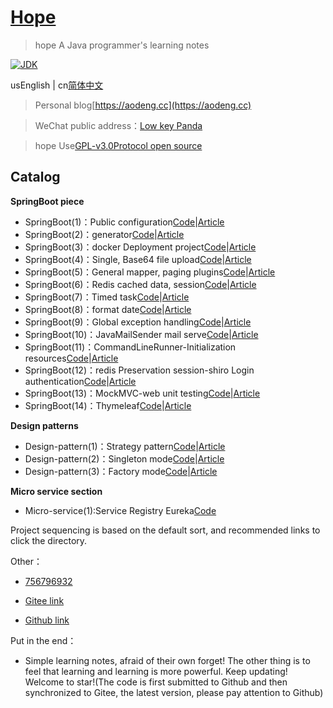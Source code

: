 <h1><a href="#">Hope</a></h1>

>hope A Java programmer's learning notes

[![JDK](https://img.shields.io/badge/JDK-1.8-yellow.svg)](#)

usEnglish | cn[简体中文](./README.md)

>Personal blog[https://aodeng.cc](https://aodeng.cc)

>WeChat public address：[Low key Panda](https://mp.weixin.qq.com/s/l5t8WSCG_-shiD4BPpLYiw) 

>hope Use[GPL-v3.0Protocol open source](https://github.com/java-aodeng/hope/blob/master/LICENSE)

## Catalog

**SpringBoot piece**

- SpringBoot(1)：Public configuration[Code](https://github.com/java-aodeng/hope/tree/master/springboot1-public-pom)|[Article](https://aodeng.cc/archives/springboot-yi)
- SpringBoot(2)：generator[Code](https://github.com/java-aodeng/hope/tree/master/springboot2-generator)|[Article](https://aodeng.cc/archives/springboot-er)
- SpringBoot(3)：docker Deployment project[Code](https://github.com/java-aodeng/hope/tree/master/springboot3-docker)|[Article](https://aodeng.cc/archives/springbootliu)
- SpringBoot(4)：Single, Base64 file upload[Code](https://github.com/java-aodeng/hope/tree/master/springboot4-file-upload)|[Article](https://aodeng.cc/archives/springbootqi)
- SpringBoot(5)：General mapper, paging plugins[Code](https://github.com/java-aodeng/hope/tree/master/springboot5-mapper-pagehelper)|[Article](https://aodeng.cc/archives/springbootba)
- SpringBoot(6)：Redis cached data, session[Code](https://github.com/java-aodeng/hope/tree/master/springboot6-redis-session)|[Article](https://aodeng.cc/archives/springbootjiu)
- SpringBoot(7)：Timed task[Code](https://github.com/java-aodeng/hope/tree/master/springboot7-timed-task)|[Article](https://aodeng.cc/archives/springbootshi)
- SpringBoot(8)：format date[Code](https://github.com/java-aodeng/hope/tree/master/springboot8-date-format)|[Article](https://aodeng.cc/archives/springbootshiyi)
- SpringBoot(9)：Global exception handling[Code](https://github.com/java-aodeng/hope/tree/master/springboot9-exception-manager)|[Article](https://aodeng.cc/archives/springbootshiers)
- SpringBoot(10)：JavaMailSender mail serve[Code](https://github.com/java-aodeng/hope/tree/master/springboot10-email)|[Article](https://aodeng.cc/archives/springbootshisans)
- SpringBoot(11)：CommandLineRunner-Initialization resources[Code](https://github.com/java-aodeng/hope/tree/master/springboot11-CommandLineRunner)|[Article](https://aodeng.cc/archives/springbootshi-si)
- SpringBoot(12)：redis Preservation session-shiro Login authentication[Code](https://github.com/java-aodeng/hope/tree/master/springboot12-shiro-redis)|[Article](https://aodeng.cc)
- SpringBoot(13)：MockMVC-web unit testing[Code](https://github.com/java-aodeng/hope/tree/master/springboot13-starter-test)|[Article](https://aodeng.cc/archives/springbootshi-wu)
- SpringBoot(14)：Thymeleaf[Code](https://github.com/java-aodeng/hope/tree/master/springboot14-thymeleaf)|[Article](https://aodeng.cc/archives/springbootshi-liu)

**Design patterns**

- Design-pattern(1)：Strategy pattern[Code](https://github.com/java-aodeng/hope/tree/master/design-pattern1-strategy)|[Article](https://aodeng.cc/archives/pattern-yi)
- Design-pattern(2)：Singleton mode[Code](https://github.com/java-aodeng/hope/tree/master/design-pattern2)|[Article](https://aodeng.cc/archives/dan-li-mo-shi)
- Design-pattern(3)：Factory mode[Code](https://github.com/java-aodeng/hope/tree/master/design-pattern3)|[Article](https://aodeng.cc/archives/jing-dian-she)

**Micro service section**

- Micro-service(1):Service Registry Eureka[Code](https://github.com/java-aodeng/hope/tree/master/micro-service1)

Project sequencing is based on the default sort, and recommended links to click the directory.

Other：
- [756796932](https://jq.qq.com/?_wv=1027&k=5y4H7Nz) 

- [Gitee link](https://gitee.com/java-aodeng/hope)

- [Github link](https://github.com/java-aodeng/hope)

Put in the end：
- Simple learning notes, afraid of their own forget! The other thing is to feel that learning and learning is more powerful. Keep updating! Welcome to star!(The code is first submitted to Github and then synchronized to Gitee, the latest version, please pay attention to Github)